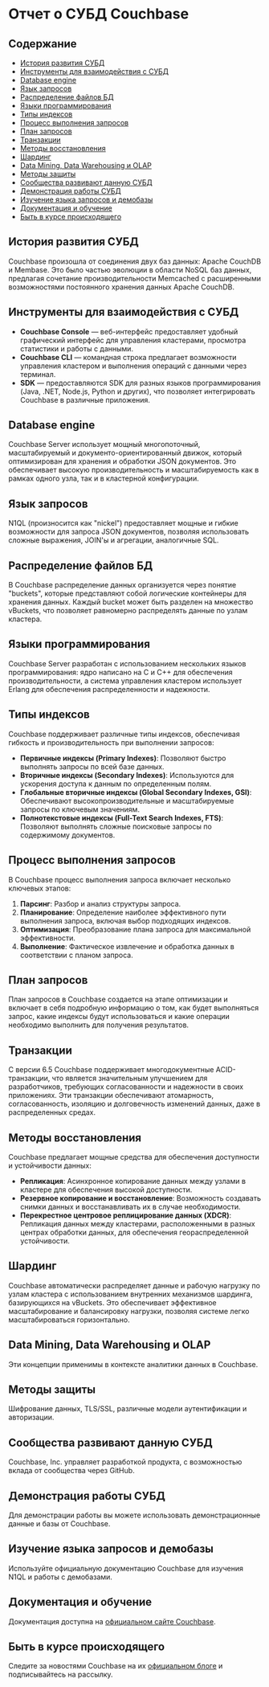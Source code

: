 # Отчет о СУБД Couchbase

## Содержание

- [История развития СУБД](#история-развития-субд)
- [Инструменты для взаимодействия с СУБД](#инструменты-для-взаимодействия-с-субд)
- [Database engine](#database-engine)
- [Язык запросов](#язык-запросов)
- [Распределение файлов БД](#распределение-файлов-бд)
- [Языки программирования](#языки-программирования)
- [Типы индексов](#типы-индексов)
- [Процесс выполнения запросов](#процесс-выполнения-запросов)
- [План запросов](#план-запросов)
- [Транзакции](#транзакции)
- [Методы восстановления](#методы-восстановления)
- [Шардинг](#шардинг)
- [Data Mining, Data Warehousing и OLAP](#data-mining-data-warehousing-и-olap)
- [Методы защиты](#методы-защиты)
- [Сообщества развивают данную СУБД](#сообщества-развивают-данную-субд)
- [Демонстрация работы СУБД](#демонстрация-работы-субд)
- [Изучение языка запросов и демобазы](#изучение-языка-запросов-и-демобазы)
- [Документация и обучение](#документация-и-обучение)
- [Быть в курсе происходящего](#быть-в-курсе-происходящего)

## История развития СУБД

Couchbase произошла от соединения двух баз данных: Apache CouchDB и Membase. Это было частью эволюции в области NoSQL баз данных, предлагая сочетание производительности Memcached с расширенными возможностями постоянного хранения данных Apache CouchDB.

## Инструменты для взаимодействия с СУБД

- **Couchbase Console** — веб-интерфейс предоставляет удобный графический интерфейс для управления кластерами, просмотра статистики и работы с данными.
- **Couchbase CLI** — командная строка предлагает возможности управления кластером и выполнения операций с данными через терминал.
- **SDK** — предоставляются SDK для разных языков программирования (Java, .NET, Node.js, Python и других), что позволяет интегрировать Couchbase в различные приложения.

## Database engine

Couchbase Server использует мощный многопоточный, масштабируемый и документо-ориентированный движок, который оптимизирован для хранения и обработки JSON документов. Это обеспечивает высокую производительность и масштабируемость как в рамках одного узла, так и в кластерной конфигурации.

## Язык запросов

N1QL (произносится как "nickel") предоставляет мощные и гибкие возможности для запроса JSON документов, позволяя использовать сложные выражения, JOIN'ы и агрегации, аналогичные SQL.

## Распределение файлов БД

В Couchbase распределение данных организуется через понятие "buckets", которые представляют собой логические контейнеры для хранения данных. Каждый bucket может быть разделен на множество vBuckets, что позволяет равномерно распределять данные по узлам кластера.

## Языки программирования

Couchbase Server разработан с использованием нескольких языков программирования: ядро написано на C и C++ для обеспечения производительности, а система управления кластером использует Erlang для обеспечения распределенности и надежности.

## Типы индексов

Couchbase поддерживает различные типы индексов, обеспечивая гибкость и производительность при выполнении запросов:
- **Первичные индексы (Primary Indexes)**: Позволяют быстро выполнять запросы по всей базе данных.
- **Вторичные индексы (Secondary Indexes)**: Используются для ускорения доступа к данным по определенным полям.
- **Глобальные вторичные индексы (Global Secondary Indexes, GSI)**: Обеспечивают высокопроизводительные и масштабируемые запросы по ключевым значениям.
- **Полнотекстовые индексы (Full-Text Search Indexes, FTS)**: Позволяют выполнять сложные поисковые запросы по содержимому документов.

## Процесс выполнения запросов

В Couchbase процесс выполнения запроса включает несколько ключевых этапов:
1. **Парсинг**: Разбор и анализ структуры запроса.
2. **Планирование**: Определение наиболее эффективного пути выполнения запроса, включая выбор подходящих индексов.
3. **Оптимизация**: Преобразование плана запроса для максимальной эффективности.
4. **Выполнение**: Фактическое извлечение и обработка данных в соответствии с планом запроса.

## План запросов

План запросов в Couchbase создается на этапе оптимизации и включает в себя подробную информацию о том, как будет выполняться запрос, какие индексы будут использоваться и какие операции необходимо выполнить для получения результатов.

## Транзакции

С версии 6.5 Couchbase поддерживает многодокументные ACID-транзакции, что является значительным улучшением для разработчиков, требующих согласованности и надежности в своих приложениях. Эти транзакции обеспечивают атомарность, согласованность, изоляцию и долговечность изменений данных, даже в распределенных средах.

## Методы восстановления

Couchbase предлагает мощные средства для обеспечения доступности и устойчивости данных:
- **Репликация**: Асинхронное копирование данных между узлами в кластере для обеспечения высокой доступности.
- **Резервное копирование и восстановление**: Возможность создавать снимки данных и восстанавливать их в случае необходимости.
- **Перекрестное центровое реплицирование данных (XDCR)**: Репликация данных между кластерами, расположенными в разных центрах обработки данных, для обеспечения геораспределенной устойчивости.

## Шардинг

Couchbase автоматически распределяет данные и рабочую нагрузку по узлам кластера с использованием внутренних механизмов шардинга, базирующихся на vBuckets. Это обеспечивает эффективное масштабирование и балансировку нагрузки, позволяя системе легко масштабироваться горизонтально.

## Data Mining, Data Warehousing и OLAP

Эти концепции применимы в контексте аналитики данных в Couchbase.

## Методы защиты

Шифрование данных, TLS/SSL, различные модели аутентификации и авторизации.

## Сообщества развивают данную СУБД

Couchbase, Inc. управляет разработкой продукта, с возможностью вклада от сообщества через GitHub.

## Демонстрация работы СУБД

Для демонстрации работы вы можете использовать демонстрационные данные и базы от Couchbase.

## Изучение языка запросов и демобазы

Используйте официальную документацию Couchbase для изучения N1QL и работы с демобазами.

## Документация и обучение

Документация доступна на [официальном сайте Couchbase](https://www.couchbase.com/).

## Быть в курсе происходящего

Следите за новостями Couchbase на их [официальном блоге](https://blog.couchbase.com/) и подписывайтесь на рассылку.
